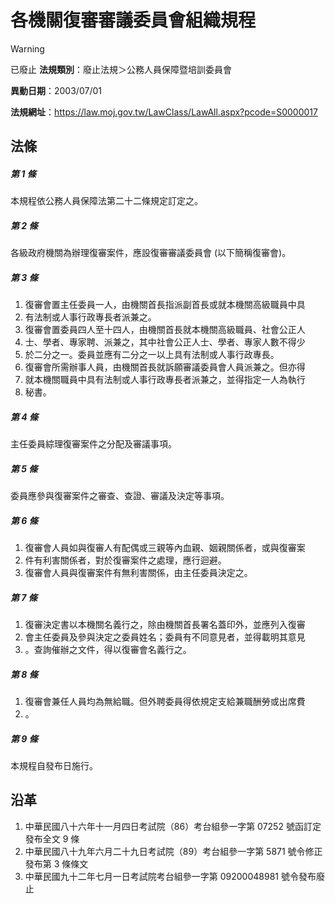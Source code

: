 # 各機關復審審議委員會組織規程


> [!WARNING]
> 已廢止
**法規類別**：廢止法規＞公務人員保障暨培訓委員會

**異動日期**：2003/07/01  

**法規網址**：https://law.moj.gov.tw/LawClass/LawAll.aspx?pcode=S0000017



## 法條
##### 第 1 條
本規程依公務人員保障法第二十二條規定訂定之。

##### 第 2 條
各級政府機關為辦理復審案件，應設復審審議委員會 (以下簡稱復審會)。

##### 第 3 條
1. 復審會置主任委員一人，由機關首長指派副首長或就本機關高級職員中具 
1. 有法制或人事行政專長者派兼之。                                   
1. 復審會置委員四人至十四人，由機關首長就本機關高級職員、社會公正人 
1. 士、學者、專家聘、派兼之，其中社會公正人士、學者、專家人數不得少 
1. 於二分之一。委員並應有二分之一以上具有法制或人事行政專長。       
1. 復審會所需辦事人員，由機關首長就訴願審議委員會人員派兼之。但亦得 
1. 就本機關職員中具有法制或人事行政專長者派兼之，並得指定一人為執行 
1. 秘書。

##### 第 4 條
主任委員綜理復審案件之分配及審議事項。

##### 第 5 條
委員應參與復審案件之審查、查證、審議及決定等事項。

##### 第 6 條
1. 復審會人員如與復審人有配偶或三親等內血親、姻親關係者，或與復審案
1. 件有利害關係者，對於復審案件之處理，應行迴避。
1. 復審會人員與復審案件有無利害關係，由主任委員決定之。

##### 第 7 條
1. 復審決定書以本機關名義行之，除由機關首長署名蓋印外，並應列入復審
1. 會主任委員及參與決定之委員姓名；委員有不同意見者，並得載明其意見
1. 。查詢催辦之文件，得以復審會名義行之。

##### 第 8 條
1. 復審會兼任人員均為無給職。但外聘委員得依規定支給兼職酬勞或出席費
1. 。

##### 第 9 條
本規程自發布日施行。

## 沿革
1. 中華民國八十六年十一月四日考試院（86）考台組參一字第 07252  號函訂定發布全文 9  條
1. 中華民國八十九年六月二十九日考試院（89）考台組參一字第 5871 號令修正發布第 3  條條文
1. 中華民國九十二年七月一日考試院考台組參一字第 09200048981  號令發布廢止

